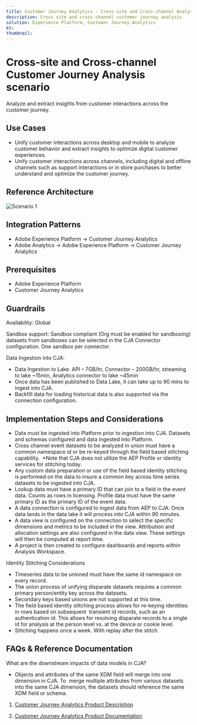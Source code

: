 ```yaml
---
title: Customer Journey Analytics - Cross-site and Cross-channel Analysis Scenario
description: Cross site and cross channel customer journey analysis
solution: Experience Platform, Customer Journey Analytics
kt: 
thumbnail: 
---
```


# Cross-site and Cross-channel Customer Journey Analysis scenario

Analyze and extract insights from customer interactions across the customer journey.

## Use Cases

* Unify customer interactions across desktop and mobile to analyze customer behavior and extract insights to optimize digital customer experiences.
* Unify customer interactions across channels, including digital and offline channels such as support interactions or in store purchases to better understand and optimize the customer journey. 

## Reference Architecture

![Scenario 1](assets/CJA.svg)

## Integration Patterns

* Adobe Experience Platform → Customer Journey Analytics
* Adobe Analytics → Adobe Experience Platform → Customer Journey Analytics


## Prerequisites

* Adobe Experience Platform
* Customer Journey Analytics


## Guardrails

Availability: Global

Sandbox support: Sandbox compliant (Org must be enabled for sandboxing) datasets from sandboxes can be selected in the CJA Connector configuration. One sandbox per connector.

Data Ingestion into CJA:

* Data Ingestion to Lake: API – 7GB/hr, Connector – 200GB/hr, streaming to lake ~15min, Analytics connector to lake ~45min
* Once data has been published to Data Lake, it can take up to 90 mins to ingest into CJA.
* Backfill data for loading historical data is also supported via the connection configuration.

## Implementation Steps and Considerations

* Data must be ingested into Platform prior to ingestion into CJA. Datasets and schemas configured and data ingested into Platform.
* Cross channel event datasets to be analyzed in union must have a common namespace id or be re-keyed through the field based stitching capability.  *Note that CJA does not utilize the AEP Profile or identity services for stitching today.
* Any custom data preparation or use of the field based identity stitching is performed on the data to insure a common key across time series datasets to be ingested into CJA.
* Lookup data must have a primary ID that can join to a field in the event data. Counts as rows in licensing.
Profile data must have the same primary ID as the primary ID of the event data.
* A data connection is configured to ingest data from AEP to CJA. Once data lands in the data lake it will process into CJA within 90 minutes.
* A data view is configured on the connection to select the specific dimensions and metrics to be included in the view. Attribution and allocation settings are also configured in the data view. These settings will then be computed at report time.
* A project is then created to configure dashboards and reports within Analysis Workspace.

Identity Stitching Considerations

* Timeseries data to be unioned must have the same id namespace on every record.
* The union process of unifying disparate datasets requires a common primary person/entity key across the datasets. 
* Secondary keys based unions are not supported at this time.
* The field based identity stitching process allows for re-keying identities in rows based on subsequent  transient id records, such as an authentication id. This allows for resolving disparate records to a single id for analysis at the person level vs. at the device or cookie level.
* Stitching happens once a week. With replay after the stitch.



## FAQs & Reference Documentation

What are the downstream impacts of data models in CJA?

* Objects and attributes of the same XDM field will merge into one dimension in CJA. To  merge multiple attributes from various datasets into the same CJA dimension, the datasets should reference the same XDM field or schema.


1. [Customer Journey Analytics Product Description](https://helpx.adobe.com/legal/product-descriptions/customer-journey-analytics.html)

2. [Customer Journey Analytics Product Documentation](https://experienceleague.adobe.com/docs/customer-journey-analytics.html?lang=en)

